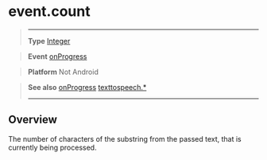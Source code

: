 # event.count

> --------------------- ------------------------------------------------------------------------------------------
> __Type__              [Integer](/type/Integer/)

> __Event__             [onProgress](/plugin/texttospeech/event/onProgress/)

> __Platform__          Not Android

> __See also__          [onProgress](/plugin/texttospeech/event/onProgress/)
>						[texttospeech.*](/plugin/texttospeech/)
> --------------------- ------------------------------------------------------------------------------------------

## Overview

The number of characters of the substring from the passed text, that is currently being processed.